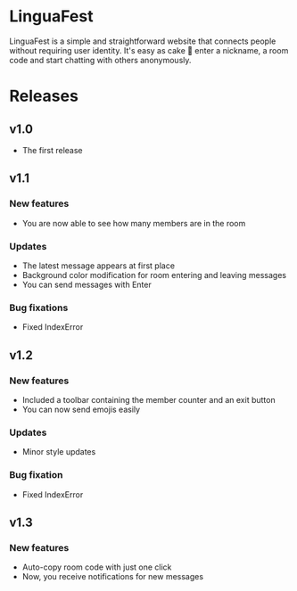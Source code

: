 # LinguaFest
LinguaFest is a simple and straightforward website that connects people without requiring user identity. It's easy as cake 🍰 enter a nickname, a room code and start chatting with others anonymously.

# Releases
## v1.0
+ The first release

## v1.1
### New features
+ You are now able to see how many members are in the room

### Updates
+ The latest message appears at first place
+ Background color modification for room entering and leaving messages
+ You can send messages with Enter

### Bug fixations
+ Fixed IndexError

## v1.2
### New features
+ Included a toolbar containing the member counter and an exit button
+ You can now send emojis easily

### Updates
+ Minor style updates

### Bug fixation
+ Fixed IndexError

## v1.3
### New features
+ Auto-copy room code with just one click
+ Now, you receive notifications for new messages